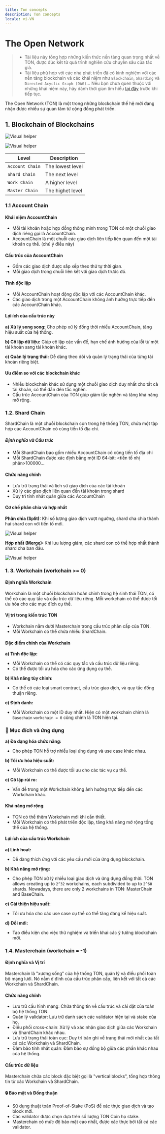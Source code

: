 ```yaml
---
title: Ton concepts
description: Ton concepts
locale: vi-VN
---
```


# The Open Network

> - Tài liệu này tổng hợp những kiến thức nền tảng quan trọng nhất về TON, được đúc kết từ quá trình nghiên cứu chuyên sâu của tác giả.
> - Tài liệu phù hợp với các nhà phát triển đã có kinh nghiệm với các nền tảng blockchain và các khái niệm như `Blockchain`, `Sharding` và `Directed Acyclic Graph (DAG)`... Nếu bạn chưa quen thuộc với những khái niệm này, hãy dành thời gian tìm hiểu [tại đây](https://google.com) trước khi tiếp tục.

The Open Network (TON) là một trong những blockchain thế hệ mới đang nhận được nhiều sự quan tâm từ cộng đồng phát triển.
## 1. Blockchain of Blockchains

![Visual helper](/excalidraw/TON-concept-1.excalidraw.png)

![Visual helper](/excalidraw/TON-concept-2.excalidraw.png)

| **Level**       | **Description**  |
| --------------- | ---------------- |
| `Account Chain` | The lowest level |
| `Shard Chain`   | The next level   |
| `Work Chain`    | A higher level   |
| `Master Chain`  | The highet level |
### 1.1 Account Chain

#### Khái niệm AccountChain

- Mỗi tài khoản hoặc hợp đồng thông minh trong TON có một chuỗi giao dịch riêng gọi là AccountChain.
- AccountChain là một chuỗi các giao dịch liên tiếp liên quan đến một tài khoản cụ thể. (chú ý điểu này)
#### Cấu trúc của AccountChain

- Gồm các giao dịch được sắp xếp theo thứ tự thời gian.
- Mỗi giao dịch trong chuỗi liên kết với giao dịch trước đó.

#### Tính độc lập

- Mỗi AccountChain hoạt động độc lập với các AccountChain khác.
- Các giao dịch trong một AccountChain không ảnh hưởng trực tiếp đến các AccountChain khác.

#### Lợi ích của cấu trúc này

**a) Xử lý song song:** Cho phép xử lý đồng thời nhiều AccountChain, tăng hiệu suất của hệ thống.

**b) Cô lập dữ liệu:** Giúp cô lập các vấn đề, hạn chế ảnh hưởng của lỗi từ một tài khoản sang tài khoản khác.

**c) Quản lý trạng thái:** Dễ dàng theo dõi và quản lý trạng thái của từng tài khoản riêng biệt.

#### Ưu điểm so với các blockchain khác

- Nhiều blockchain khác sử dụng một chuỗi giao dịch duy nhất cho tất cả tài khoản, có thể dẫn đến tắc nghẽn.
- Cấu trúc AccountChain của TON giúp giảm tắc nghẽn và tăng khả năng mở rộng.

### 1.2. Shard Chain

ShardChain là một chuỗi blockchain con trong hệ thống TON, chứa một tập hợp các AccountChain có cùng tiền tố địa chỉ.

##### Định nghĩa và Cấu trúc

- Mỗi ShardChain bao gồm nhiều AccountChain có cùng tiền tố địa chỉ
- Mỗi ShardChain được xác định bằng một ID 64-bit: <tiền tố nhị phân>100000...

#### Chức năng chính

- Lưu trữ trạng thái và lịch sử giao dịch của các tài khoản
- Xử lý các giao dịch liên quan đến tài khoản trong shard
- Duy trì tính nhất quán giữa các AccountChain

#### Cơ chế phân chia và hợp nhất

**Phân chia (Split):** Khi số lượng giao dịch vượt ngưỡng, shard cha chia thành hai shard con với tiền tố mới.

![Visual helper](/ton-course/split.png)

**Hợp nhất (Merge):** Khi lưu lượng giảm, các shard con có thể hợp nhất thành shard cha ban đầu.

![Visual helper](/ton-course/merge.png)

### 1. 3. Workchain (workchain >= 0)

#### Định nghĩa Workchain

Workchain là một chuỗi blockchain hoàn chỉnh trong hệ sinh thái TON, có thể có các quy tắc và cấu trúc dữ liệu riêng. Mỗi workchain có thể được tối ưu hóa cho các mục đích cụ thể.

#### Vị trí trong kiến trúc TON

- Workchain nằm dưới Masterchain trong cấu trúc phân cấp của TON.
- Mỗi Workchain có thể chứa nhiều ShardChain.

#### Đặc điểm chính của Workchain

**a) Tính độc lập:**

- Mỗi Workchain có thể có các quy tắc và cấu trúc dữ liệu riêng.
- Có thể được tối ưu hóa cho các ứng dụng cụ thể.

**b) Khả năng tùy chỉnh:**

- Có thể có các loại smart contract, cấu trúc giao dịch, và quy tắc đồng thuận riêng.

**c) Định danh:**

- Mỗi Workchain có một ID duy nhất. Hiện có một workchain chính là `Basechain` `workchain = 0` cũng chính là TON hiện tại.

### 🎯 Mục đích và ứng dụng

**a) Đa dạng hóa chức năng:**

- Cho phép TON hỗ trợ nhiều loại ứng dụng và use case khác nhau.

**b) Tối ưu hóa hiệu suất:**

- Mỗi Workchain có thể được tối ưu cho các tác vụ cụ thể.

**c) Cô lập rủi ro:**

- Vấn đề trong một Workchain không ảnh hưởng trực tiếp đến các Workchain khác.

#### Khả năng mở rộng

- TON có thể thêm Workchain mới khi cần thiết.
- Mỗi Workchain có thể phát triển độc lập, tăng khả năng mở rộng tổng thể của hệ thống.

#### Lợi ích của cấu trúc Workchain

**a) Linh hoạt:**

- Dễ dàng thích ứng với các yêu cầu mới của ứng dụng blockchain.

**b) Khả năng mở rộng:**

- Cho phép TON xử lý nhiều loại giao dịch và ứng dụng đồng thời. TON allows creating up to `2^32` workchains, each subdivided to up to `2^60` shards. Nowadays, there are only 2 workchains in TON: MasterChain and BaseChain.

**c) Cải thiện hiệu suất:**

- Tối ưu hóa cho các use case cụ thể có thể tăng đáng kể hiệu suất.

**d) Đổi mới:**

- Tạo điều kiện cho việc thử nghiệm và triển khai các ý tưởng blockchain mới.

### 1.4. Masterchain (workchain = -1)

####  Định nghĩa và Vị trí

Masterchain là "xương sống" của hệ thống TON, quản lý và điều phối toàn bộ mạng lưới. Nó nằm ở đỉnh của cấu trúc phân cấp, liên kết với tất cả các Workchain và ShardChain.
#### Chức năng chính

- Lưu trữ cấu hình mạng: Chứa thông tin về cấu trúc và cài đặt của toàn bộ hệ thống TON.
- Quản lý validator: Lưu trữ danh sách các validator hiện tại và stake của họ.
- Điều phối cross-chain: Xử lý và xác nhận giao dịch giữa các Workchain và ShardChain khác nhau.
- Lưu trữ trạng thái toàn cục: Duy trì bản ghi về trạng thái mới nhất của tất cả các Workchain và ShardChain.
- Đảm bảo tính nhất quán: Đảm bảo sự đồng bộ giữa các phần khác nhau của hệ thống.

#### Cấu trúc dữ liệu

Masterchain chứa các block đặc biệt gọi là "vertical blocks", tổng hợp thông tin từ các Workchain và ShardChain.
#### 🔒 Bảo mật và Đồng thuận

- Sử dụng thuật toán Proof-of-Stake (PoS) để xác thực giao dịch và tạo block mới.
- Các validator được chọn dựa trên số lượng TON Coin họ stake.
- Masterchain có mức độ bảo mật cao nhất, được xác thực bởi tất cả các validator.
